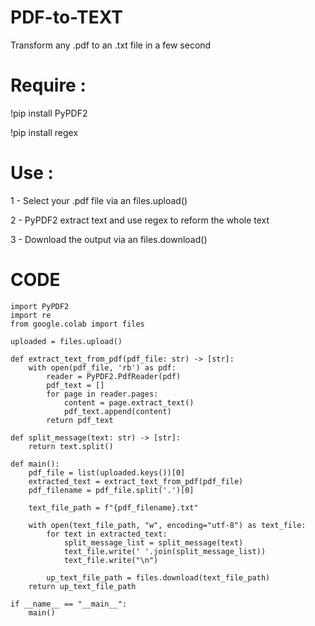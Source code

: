 # PDF-to-TEXT
Transform any .pdf to an .txt file in a few second

# Require : 
!pip install PyPDF2

!pip install regex

# Use : 

1 - Select your .pdf file via an files.upload()

2 - PyPDF2 extract text and use regex to reform the whole text

3 - Download the output via an files.download()

# CODE 

```
import PyPDF2 
import re
from google.colab import files

uploaded = files.upload()

def extract_text_from_pdf(pdf_file: str) -> [str]:
    with open(pdf_file, 'rb') as pdf:
        reader = PyPDF2.PdfReader(pdf)
        pdf_text = []
        for page in reader.pages:
            content = page.extract_text()
            pdf_text.append(content)
        return pdf_text

def split_message(text: str) -> [str]:
    return text.split()

def main():
    pdf_file = list(uploaded.keys())[0]
    extracted_text = extract_text_from_pdf(pdf_file)
    pdf_filename = pdf_file.split('.')[0]

    text_file_path = f"{pdf_filename}.txt"

    with open(text_file_path, "w", encoding="utf-8") as text_file:
        for text in extracted_text:
            split_message_list = split_message(text)
            text_file.write(' '.join(split_message_list))
            text_file.write("\n")

        up_text_file_path = files.download(text_file_path)    
    return up_text_file_path

if __name__ == "__main__":
    main()

```
